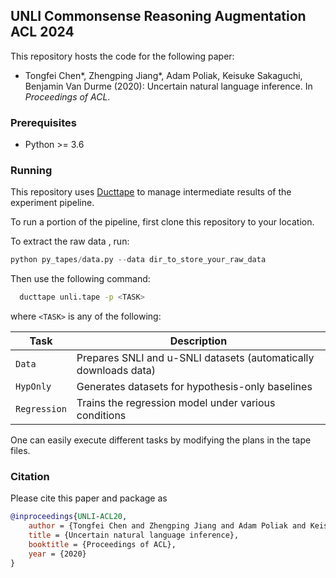 ## UNLI Commonsense Reasoning Augmentation ACL 2024

This repository hosts the code for the following paper:
 * Tongfei Chen*, Zhengping Jiang*, Adam Poliak, Keisuke Sakaguchi, Benjamin Van Durme (2020): 
   Uncertain natural language inference. In _Proceedings of ACL_.

### Prerequisites
 * Python >= 3.6

### Running

This repository uses [Ducttape](https://github.com/jhclark/ducttape) to manage intermediate results 
of the experiment pipeline.

To run a portion of the pipeline, first clone this repository to your location.


To extract the raw data , run:


```python 
python py_tapes/data.py --data dir_to_store_your_raw_data
```

 
Then use the following command:

  ```bash
    ducttape unli.tape -p <TASK>
  ```
  where `<TASK>` is any of the following:
  
| Task         | Description                                                      |
|--------------|------------------------------------------------------------------|
| `Data`       | Prepares SNLI and u-SNLI datasets (automatically downloads data) |
| `HypOnly`    | Generates datasets for hypothesis-only baselines                 |
| `Regression` | Trains the regression model under various conditions             |

One can easily execute different tasks by modifying the plans in the tape files.

### Citation
Please cite this paper and package as
```bibtex
@inproceedings{UNLI-ACL20,
    author = {Tongfei Chen and Zhengping Jiang and Adam Poliak and Keisuke Sakaguchi and Benjamin {Van Durme}},
    title = {Uncertain natural language inference},
    booktitle = {Proceedings of ACL},
    year = {2020}
}
```
